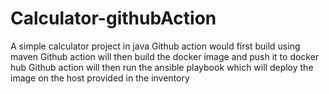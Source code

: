 # Calculator-githubAction
A simple calculator project in java
Github action would first build using maven
Github action will then build the docker image and push it to docker hub
Github action will then run the ansible playbook which will deploy the image on the host provided in the inventory

